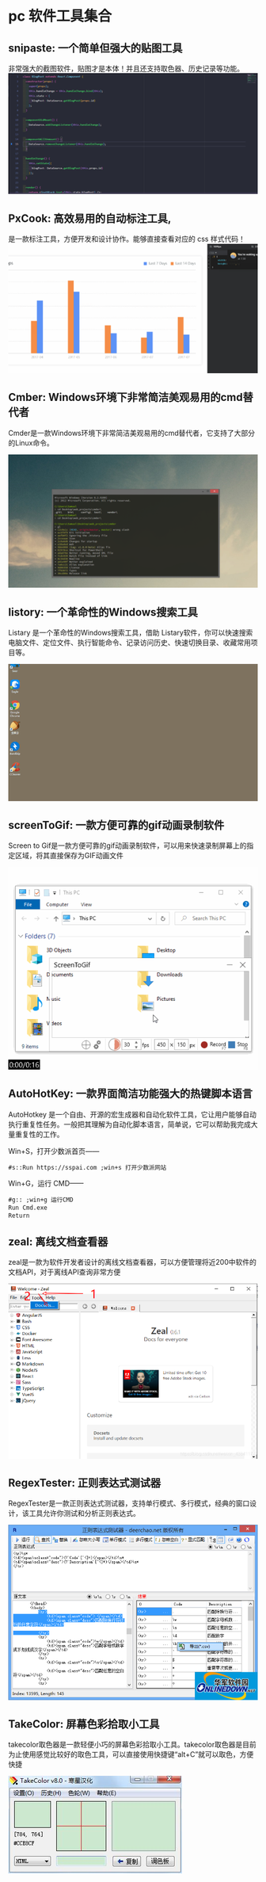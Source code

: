 # pc 软件工具集合

## snipaste: 一个简单但强大的贴图工具
  非常强大的截图软件，贴图才是本体！并且还支持取色器、历史记录等功能。
  ![](./images/pc/snipaste.gif)

## PxCook: 高效易用的自动标注工具,
  是一款标注工具，方便开发和设计协作。能够直接查看对应的 css 样式代码！
  ![](./images/pc/pxcook.gif)

## Cmber: Windows环境下非常简洁美观易用的cmd替代者

Cmder是一款Windows环境下非常简洁美观易用的cmd替代者，它支持了大部分的Linux命令。

![](./images/pc/cmder.png)

## listory: 一个革命性的Windows搜索工具

Listary 是一个革命性的Windows搜索工具，借助 Listary软件，你可以快速搜索电脑文件、定位文件、执行智能命令、记录访问历史、快速切换目录、收藏常用项目等。

![](./images/pc/listory.gif)

## screenToGif: 一款方便可靠的gif动画录制软件

Screen to Gif是一款方便可靠的gif动画录制软件，可以用来快速录制屏幕上的指定区域，将其直接保存为GIF动画文件

![](./images/pc/screentogif.gif)


## AutoHotKey: 一款界面简洁功能强大的热键脚本语言

AutoHotkey 是一个自由、开源的宏生成器和自动化软件工具，它让用户能够自动执行重复性任务。一般把其理解为自动化脚本语言，简单说，它可以帮助我完成大量重复性的工作。

Win+S，打开少数派首页——
```
#s::Run https://sspai.com ;win+s 打开少数派网站
```
Win+G，运行 CMD——
```
#g:: ;win+g 运行CMD              
Run Cmd.exe
Return
```

## zeal: 离线文档查看器

zeal是一款为软件开发者设计的离线文档查看器，可以方便管理将近200中软件的文档API，对于离线API查询非常方便

![](./images/pc/zeal.png)

## RegexTester: 正则表达式测试器

RegexTester是一款正则表达式测试器，支持单行模式、多行模式，经典的窗口设计，该工具允许你测试和分析正则表达式。

![](./images/pc/regexTester.png)


## TakeColor: 屏幕色彩拾取小工具

takecolor取色器是一款轻便小巧的屏幕色彩拾取小工具。takecolor取色器是目前为止使用感觉比较好的取色工具，可以直接使用快捷键“alt+C”就可以取色，方便快捷

![](./images/pc/takecolor.jpg)